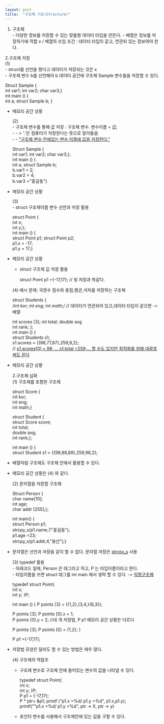 ```yaml
---
layout: post
title:  "구조체 기초(Structure)"
---
```

  1. 구조체  
    - 다양한 정보를 저장할 수 있는 맞춤형 데이터 타입을 만든다. 
    - 배열은 정보를 저장하기에 적합 x / 배열의 쓰임 조건 : 데이터 타입이 같고, 연관되 있는 정보여야 한다.    
    
  2.구조체 저장   
    (1)  
      - struct를 선언을 했다고 데이터가 저장되는 것은 x   
      - 구조체 변수 b를 선언해야 b 데이터 공간에 구조체 Sample 변수들을 저장할 수 있다.

  Struct Sample {  
        int var1;
        int var2;
        char var3;}  
   int main () {  
     int a;
     struct Sample b; }  
         
- 메모리 공간 상황  




  
    (2)   
      - 구조체 변수를 통해 값 저장 : 구조체 변수. 변수이름 = 값;   
      - - > '.'은 컴퓨터가 저장한다는 뜻으로 알아들음    
      - - <u>"구조체 변수 안에있는 변수 이름에 값을 저장한다."</u>

  Struct Sample {  
        int var1;
        int var2;
        char var3;};  
   int main () {  
     int a;
     struct Sample b;  
     b.var1 = 2;   
     b.var2 = 4;  
     b.var3 ="홍길동"}    
         
- 메모리 공간 상황  



   
    (3)  
      - struct 구조체이름 변수 선언과 저장 활용
  
  struct Point {  
        int x;  
        int y;};  
  int main () {  
    struct Point p1;
    struct Point p2;      
    p1.x = -17;  
    p1.y = 17;}  

- 메모리 공간 상황     
  
    - struct 구조체 값 저장 활용  
      
      struct Point p1 ={-17,17}; // 윗 저장과 똑같다.  
  
    (4) 예시 문제: 국영수 점수와 총점,평균,석차를 저장하는 구조체   
  
  struct Students {  
    /*int kor;
    int eng;
    int math;*/            // 데이터가 연관되어 있고,데이터 타입이 같으면 -> 배열
    
    int scores [3];
    int total;
    double avg  
    int rank; };  
    int main () {  
    struct Students s1;  
    s1.scores = {{98,77,87},259,9,2};  
    // <u>s1.scores[0] = 98; ...   s1.total =259;... 할 수도 있지만 최적화를 위해 대괄호 써도 된다</u>  
      
- 메모리 공간 상황   
  
  2.구조체 심화  
    (1) 구조체를 포함한 구조체   
  
  struct Score {  
  int kor;  
  int eng;  
  int math;}    
  
  struct Student {  
  struct Score score;  
  int total;  
  double avg;  
  int rank;};  
    
  int main () {  
  struct Student s1 = {{98,88,89},259,98,2};  
    
 - 배열처럼 구조체도 구조체 안에서 활용할 수 있다.  
 - 메모리 공간 상황은 (4) 와 같다.    
   
    (2) 문자열을 저장할 구조체  
     
     Struct Person {  
     char name[10];  
     int age;  
     char addr [255];};
       
     int main() {  
     struct Person p1;  
     strcpy_s(p1.name,7."홍길동");  
     p1.age =23;  
     strcpy_s(p1.addr,4,"용산");}  
      
- 문자열은 선언과 저장을 같이 할 수 없다. 문자열 저장은 <u>strcpy_s</u> 사용  
  
    (3) typedef 활용  
      - 아래코드 일때, Person 은 태그라고 하고, P 는 타입이름이라고 한다.  
      - 타입이름을 쓰면 struct 태그를 int main 에서 생략 할 수 있다. -> <u>익명구조체</u>
        
     typedef struct Point{  
     int x;  
     int y; }P;  
       
     int main () {
     P points [3] = {{1,2},{3,4,}{6,3}};  
     
     P points [3];
     P points [0].x = 1;  
     P points [0].y = 2;                     //네 개  저장법, P p1 매모리 공간 상황은 다르다 
       
     P points [3];
     P points [0] = {1,2};  }  
       
     P p1 ={-17,17};
      
- 저장법 모양은 달라도 할 수 있는 방법은 매우 많다.  
  
  (4) 구조체의 역참조  
    - 구조체 변수로 구조체 안에 들어있는 변수의 값을 나타낼 수 있다.  
        
      typedef struct Point{  
      int x;  
      int y; }P;   
      P p1 = {-17,17};  
      P * ptr= &p1;
      printf ("p1.x =%d/ p1.y =%d", p1.x,p1.y);  
      printf(""p1.x =%d/ p1.y =%d", ptr -> X, ptr -> y)   
        
  - 포인터 변수를 사용해서 구조체안에 있는 값을 구할 수 있다.

     
     
     
     



    
